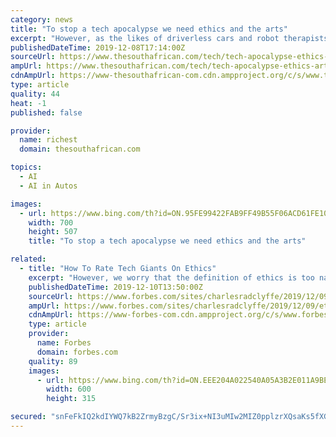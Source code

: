 ```yaml
---
category: news
title: "To stop a tech apocalypse we need ethics and the arts"
excerpt: "However, as the likes of driverless cars and robot therapists emerge ... arts and social sciences to examine key issues arising from artificial intelligence. According to the chair of the ACOLA board, Hugh Bradlow, the report aims to ensure that ..."
publishedDateTime: 2019-12-08T17:14:00Z
sourceUrl: https://www.thesouthafrican.com/tech/tech-apocalypse-ethics-arts/
ampUrl: https://www.thesouthafrican.com/tech/tech-apocalypse-ethics-arts/amp/
cdnAmpUrl: https://www-thesouthafrican-com.cdn.ampproject.org/c/s/www.thesouthafrican.com/tech/tech-apocalypse-ethics-arts/amp/
type: article
quality: 44
heat: -1
published: false

provider:
  name: richest
  domain: thesouthafrican.com

topics:
  - AI
  - AI in Autos

images:
  - url: https://www.bing.com/th?id=ON.95FE99422FAB9FF49B55F06ACD61FE10
    width: 700
    height: 507
    title: "To stop a tech apocalypse we need ethics and the arts"

related:
  - title: "How To Rate Tech Giants On Ethics"
    excerpt: "However, we worry that the definition of ethics is too narrow–particularly in the fields of artificial intelligence where it is limited to technical considerations such as how to mitigate data bias and how to make the workings of algorithms explainable. We see this as an important field, but one where engineering standards, design process ..."
    publishedDateTime: 2019-12-10T13:50:00Z
    sourceUrl: https://www.forbes.com/sites/charlesradclyffe/2019/12/09/ethical-tech-company-rating/
    ampUrl: https://www.forbes.com/sites/charlesradclyffe/2019/12/09/ethical-tech-company-rating/amp/
    cdnAmpUrl: https://www-forbes-com.cdn.ampproject.org/c/s/www.forbes.com/sites/charlesradclyffe/2019/12/09/ethical-tech-company-rating/amp/
    type: article
    provider:
      name: Forbes
      domain: forbes.com
    quality: 89
    images:
      - url: https://www.bing.com/th?id=ON.EEE204A022540A05A3B2E011A9BE07E4
        width: 600
        height: 315

secured: "snFeFkIQ2kdIYWQ7kB2ZrmyBzgC/Sr3ix+NI3uMIw2MIZ0pplzrXQsaKs5fXG1noTrn7eSVa898LPS4BuT+m3cncl34MmEFFg32FrfaooX3iS9zJNn0y0dzcPuwOrv2r7vhr4SwH0QCSpm0wAUkE9zuPkOq+4amXtcFK57khZRe3X4JjLhi36QuzCwhfXjU6nel6aEfySsiTpokW8mC3HznWx95D9uPWVNQHyU/HAjAyuBD7TZfBm8OmZn9B3tUi4apis1TViRtXUCUbbvla7g==;MQk2j/VIxZ1tWuUw0F8YYw=="
---
```


